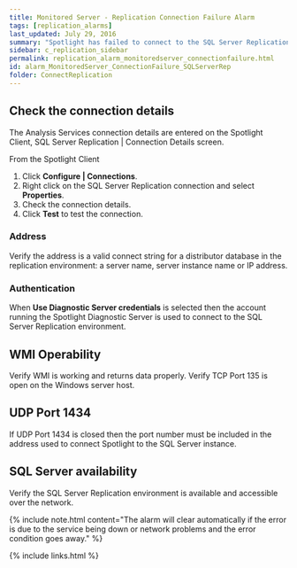 ```yaml
---
title: ﻿Monitored Server - Replication Connection Failure Alarm
tags: [replication_alarms]
last_updated: July 29, 2016
summary: "Spotlight has failed to connect to the SQL Server Replication environment."
sidebar: c_replication_sidebar
permalink: replication_alarm_monitoredserver_connectionfailure.html
id: alarm_MonitoredServer_ConnectionFailure_SQLServerRep
folder: ConnectReplication
---
```




## Check the connection details

The Analysis Services connection details are entered on the Spotlight Client, SQL Server Replication \| Connection Details screen.

From the Spotlight Client

1.  Click **Configure \| Connections**.
2.  Right click on the SQL Server Replication connection and select **Properties**.
3.  Check the connection details.
4.  Click **Test** to test the connection.


### Address

Verify the address is a valid connect string for a distributor database in the replication environment: a server name, server instance name or IP address.

### Authentication

When **Use Diagnostic Server credentials** is selected then the account running the Spotlight Diagnostic Server is used to connect to the SQL Server Replication environment.

## WMI Operability

Verify WMI is working and returns data properly. Verify TCP Port 135 is open on the Windows server host.

## UDP Port 1434

If UDP Port 1434 is closed then the port number must be included in the address used to connect Spotlight to the SQL Server instance.

## SQL Server availability

Verify the SQL Server Replication environment is available and accessible over the network.

{% include note.html content="The alarm will clear automatically if the error is due to the service being down or network problems and the error condition goes away." %}


{% include links.html %}
